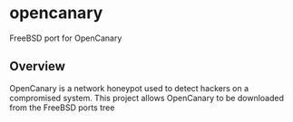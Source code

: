 # opencanary
FreeBSD port for OpenCanary

## Overview
OpenCanary is a network honeypot used to detect hackers on a compromised system. This project allows OpenCanary to be downloaded from the FreeBSD ports tree
